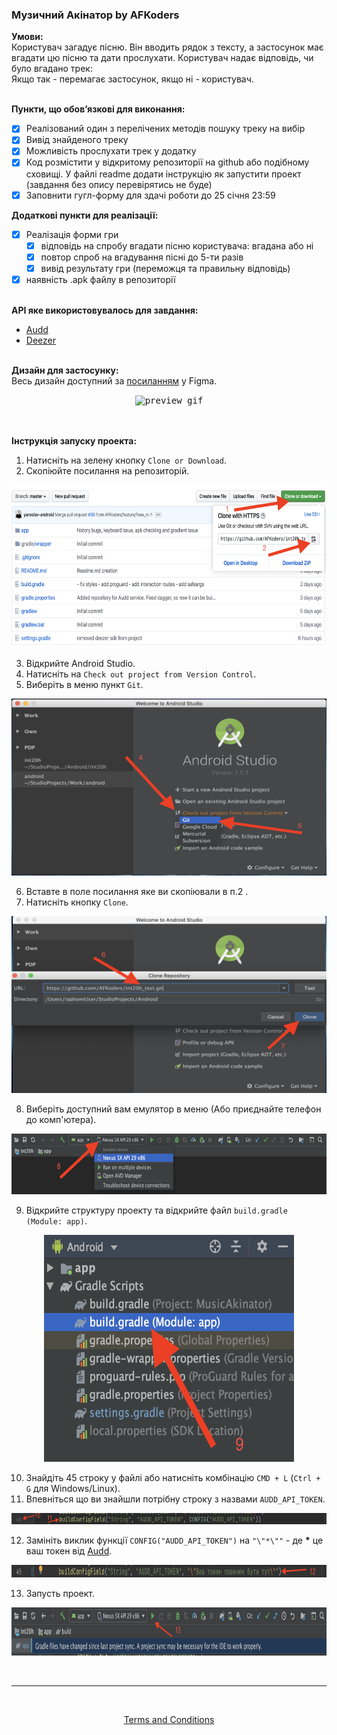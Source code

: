 ### Музичний Акінатор by AFKoders
**Умови:** <br/>
Користувач загадує пісню. Він вводить рядок з тексту, а застосунок має вгадати цю пісню та дати
прослухати. Користувач надає відповідь, чи було вгадано трек:<br/>Якщо так - перемагає застосунок,
якщо ні - користувач.<br/><br/>

**Пункти, що обов’язкові для виконання:**
- [x] Реалізований один з перелічених методів пошуку треку на вибір
- [x] Вивід знайденого треку
- [x] Можливість прослухати трек у додатку
- [x] Код розмістити у відкритому репозиторії на github або подібному сховищі. У файлі readme
додати інструкцію як запустити проект (завдання без опису перевірятись не буде)
- [x] Заповнити гугл-форму для здачі роботи до 25 січня 23:59

**Додаткові пункти для реалізації:**
- [x] Реалізація форми гри
    - [x] відповідь на спробу вгадати пісню користувача: вгадана або ні
    - [x] повтор спроб на вгадування пісні до 5-ти разів
    - [x] вивід результату гри (переможця та правильну відповідь)
- [x] наявність .apk файлу в репозиторії

<br/>**API яке використовувалось для завдання:**
- [Audd](https://audd.io/)
- [Deezer](https://developers.deezer.com/api)

<br/>**Дизайн для застосунку:**<br/>
Весь дизайн доступний за [посиланням](https://www.figma.com/file/7qDWZzYt28soERMdjTk67V/Who%E2%80%99s-singing%3F) у Figma.

<p align="center">
	<kbd>
 		<img src="https://github.com/AFKoders/int20h_test/blob/readme/assets/preview.gif" alt="preview gif" width="300" height="570"/>
	</kbd>
</p>

<br/><br/>**Інструкція запуску проекта:**<br/>
1. Натисніть на зелену кнопку `Clone or Download`.
2. Скопіюйте посилання на репозиторій.

<p align="center">
	<kbd>
 		<img src="https://github.com/AFKoders/int20h_test/blob/readme/assets/1.png" alt="1" width="720" height="260"/>
	</kbd>
</p>

3. Відкрийте Android Studio.
4. Натисніть на `Check out project from Version Control`.
5. Виберіть в меню пункт `Git`.

<p align="center">
	<kbd>
 		<img src="https://github.com/AFKoders/int20h_test/blob/readme/assets/2.png" alt="2" width="510" height="283"/>
	</kbd>
</p>

6. Вставте в поле посилання яке ви скопіювали в п.2 .
7. Натисніть кнопку `Clone`.

<p align="center">
	<kbd>
 		<img src="https://github.com/AFKoders/int20h_test/blob/readme/assets/3.png" alt="3" width="510" height="283"/>
	</kbd>
</p>

8. Виберіть доступний вам емулятор в меню (Або приєднайте телефон до комп'ютера).

<p align="center">
	<kbd>
 		<img src="https://github.com/AFKoders/int20h_test/blob/readme/assets/4.png" alt="4" width="720" height="97"/>
	</kbd>
</p>

9. Відкрийте структуру проекту та відкрийте файл `build.gradle (Module: app)`.

<p align="center">
	<kbd>
 		<img src="https://github.com/AFKoders/int20h_test/blob/readme/assets/5.png" alt="5" width="400" height="363"/>
	</kbd>
</p>

10. Знайдіть 45 строку у файлі або натисніть комбінацію `CMD + L` (`Ctrl + G` для Windows/Linux).
11. Впевніться що ви знайшли потрібну строку з назвами `AUDD_API_TOKEN`.

<p align="center">
	<kbd>
 		<img src="https://github.com/AFKoders/int20h_test/blob/readme/assets/6.png" alt="6" width="720" height="18"/>
	</kbd>
</p>

12. Замініть виклик функції `CONFIG("AUDD_API_TOKEN")` на `"\"*\""` - де **\*** це ваш токен від [Audd](https://audd.io/).

<p align="center">
	<kbd>
 		<img src="https://github.com/AFKoders/int20h_test/blob/readme/assets/7.png" alt="7" width="720" height="20"/>
	</kbd>
</p>

13. Запусть проект.

<p align="center">
	<kbd>
 		<img src="https://github.com/AFKoders/int20h_test/blob/readme/assets/8.png" alt="8" width="720" height="77"/>
	</kbd>
</p>

<br/>

---

<br/>
<p align="center">
  <a href="https://www.websitepolicies.com/policies/view/VIdzKqQj">Terms and Conditions</a>
</p>